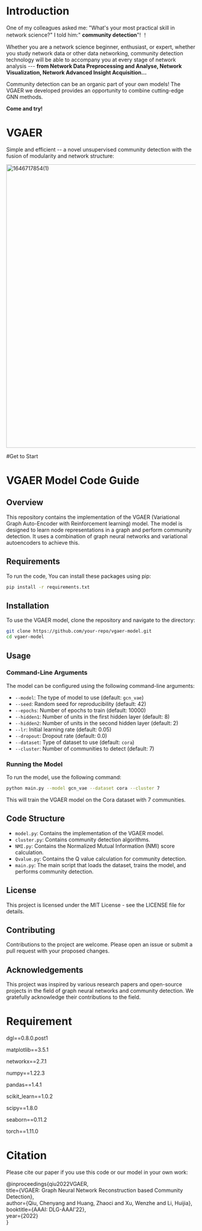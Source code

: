 # Introduction

One of my colleagues asked me: "What's your most practical skill in network science?" I told him:" **community detection**"! ！

Whether you are a network science beginner, enthusiast, or expert, whether you study network data or other data networking, community detection technology will be able to accompany you at every stage of network analysis --- **from Network Data Preprocessing and Analyse, Network Visualization, Network Advanced Insight Acquisition...**

Community detection can be an organic part of your own models! The VGAER we developed provides an opportunity to combine cutting-edge GNN methods.

**Come and try!**


# VGAER

Simple and efficient -- a novel unsupervised community detection with the fusion of modularity and network structure:


<img width="754" alt="1646717854(1)" src="https://user-images.githubusercontent.com/42266769/157173553-aa740d4e-12d5-413f-86d9-91cadc7916dc.png">

#Get to Start

# VGAER Model Code Guide

## Overview

This repository contains the implementation of the VGAER (Variational Graph Auto-Encoder with Reinforcement learning) model. The model is designed to learn node representations in a graph and perform community detection. It uses a combination of graph neural networks and variational autoencoders to achieve this.

## Requirements

To run the code, You can install these packages using pip:

```bash
pip install -r requirements.txt
```

## Installation

To use the VGAER model, clone the repository and navigate to the directory:

```bash
git clone https://github.com/your-repo/vgaer-model.git
cd vgaer-model
```

## Usage

### Command-Line Arguments

The model can be configured using the following command-line arguments:

- `--model`: The type of model to use (default: `gcn_vae`)
- `--seed`: Random seed for reproducibility (default: 42)
- `--epochs`: Number of epochs to train (default: 10000)
- `--hidden1`: Number of units in the first hidden layer (default: 8)
- `--hidden2`: Number of units in the second hidden layer (default: 2)
- `--lr`: Initial learning rate (default: 0.05)
- `--dropout`: Dropout rate (default: 0.0)
- `--dataset`: Type of dataset to use (default: `cora`)
- `--cluster`: Number of communities to detect (default: 7)

### Running the Model

To run the model, use the following command:

```bash
python main.py --model gcn_vae --dataset cora --cluster 7
```

This will train the VGAER model on the Cora dataset with 7 communities.

## Code Structure

- `model.py`: Contains the implementation of the VGAER model.
- `cluster.py`: Contains community detection algorithms.
- `NMI.py`: Contains the Normalized Mutual Information (NMI) score calculation.
- `Qvalue.py`: Contains the Q value calculation for community detection.
- `main.py`: The main script that loads the dataset, trains the model, and performs community detection.

## License

This project is licensed under the MIT License - see the LICENSE file for details.

## Contributing

Contributions to the project are welcome. Please open an issue or submit a pull request with your proposed changes.

## Acknowledgements

This project was inspired by various research papers and open-source projects in the field of graph neural networks and community detection. We gratefully acknowledge their contributions to the field.

# Requirement

dgl==0.8.0.post1

matplotlib==3.5.1

networkx==2.7.1

numpy==1.22.3

pandas==1.4.1

scikit_learn==1.0.2

scipy==1.8.0

seaborn==0.11.2

torch==1.11.0

# Citation

Please cite our paper if you use this code or our model in your own work:

@inproceedings{qiu2022VGAER,\
              title={VGAER: Graph Neural Network Reconstruction based Community
Detection},\
              author={Qiu, Chenyang and Huang, Zhaoci and Xu, Wenzhe and Li, Huijia},       
              booktitle={AAAI: DLG-AAAI'22},              
              year={2022}              
 }
